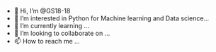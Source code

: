 - 👋 Hi, I’m @GS18-18
- 👀 I’m interested in Python for Machine learning and Data science...
- 🌱 I’m currently learning ...
- 💞️ I’m looking to collaborate on ...
- 📫 How to reach me ...

<!---
GS18-18/GS18-18 is a ✨ special ✨ repository because its `README.md` (this file) appears on your GitHub profile.
You can click the Preview link to take a look at your changes.
--->
